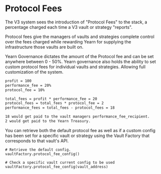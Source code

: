 # Protocol Fees

The V3 system sees the introduction of "Protocol Fees" to the stack, a percentage charged each time a V3 vault or strategy "reports".

Protocol fees give the managers of vaults and strategies complete control over the fees charged while rewarding Yearn for supplying the infrastructure those vaults are built on.

Yearn Governance dictates the amount of the Protocol fee and can be set anywhere between 0 - 50%. Yearn governance also holds the ability to set custom protocol fees for individual vaults and strategies. Allowing full customization of the system.

```markdown title="Example"
profit = 100
performance_fee = 20%
protocol_fee = 10%

total_fees = profit * performance_fee = 20
protocol_fees = total_fees * protocol_fee = 2
performance_fees = total_fees - protocol_fees = 18

18 would get paid to the vault managers performance_fee_recipient.
2 would get paid to the Yearn Treasury.
```

You can retrieve both the default protocol fee as well as if a custom config has been set for a specific vault or strategy using the Vault Factory that corresponds to that vault's API.

``` solidity title="Examples"
# Retrieve the default config.
vaultFactory.protocol_fee_config()

# Check a specific vault current config to be used
vaultFactory.protocol_fee_config(vault_address)
```
